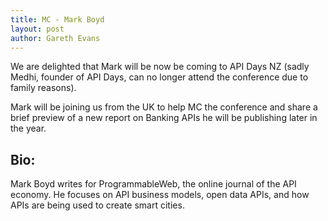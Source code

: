 ```yaml
---
title: MC - Mark Boyd
layout: post
author: Gareth Evans
---
```


We are delighted that Mark will be now be coming to API Days NZ (sadly Medhi, founder of API Days, can no longer attend the conference due to family reasons).

Mark will be joining us from the UK to help MC the conference and share a brief preview of a new report on Banking APIs he will be publishing later in the year.

## Bio:

Mark Boyd writes for ProgrammableWeb, the online journal of the API economy. He focuses on API business models, open data APIs, and how APIs are being used to create smart cities.